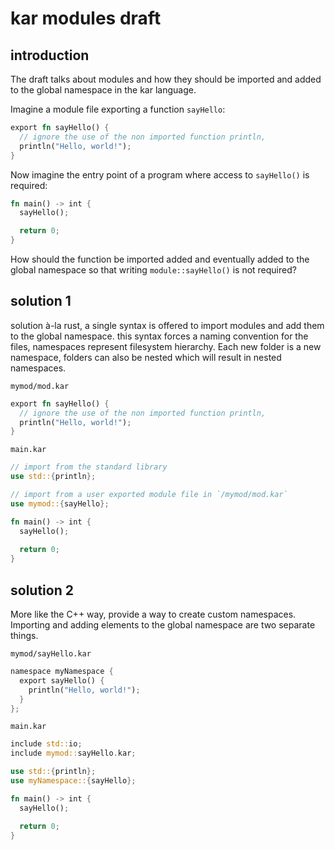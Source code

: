 # kar modules draft
## introduction
The draft talks about modules and how they should be imported and added to the global namespace in the kar language.

Imagine a module file exporting a function `sayHello`:
```rust
export fn sayHello() {
  // ignore the use of the non imported function println,
  println("Hello, world!");
}
```

Now imagine the entry point of a program where access to `sayHello()` is required:
```rust
fn main() -> int {
  sayHello();

  return 0;
}
```
How should the function be imported added and eventually added to the global namespace so that writing `module::sayHello()` is not required?

## solution 1
solution à-la rust, a single syntax is offered to import modules and add them to the global namespace.
this syntax forces a naming convention for the files, namespaces represent filesystem hierarchy. Each new folder is a new namespace, folders can also be nested which will result in nested namespaces.

`mymod/mod.kar`
```rust
export fn sayHello() {
  // ignore the use of the non imported function println,
  println("Hello, world!");
}
```

`main.kar`
```rust
// import from the standard library
use std::{println};

// import from a user exported module file in `/mymod/mod.kar`
use mymod::{sayHello};

fn main() -> int {
  sayHello();
  
  return 0;
}
```

## solution 2
More like the C++ way, provide a way to create custom namespaces.
Importing and adding elements to the global namespace are two separate things.


`mymod/sayHello.kar`
```rust
namespace myNamespace {
  export sayHello() {
    println("Hello, world!");
  }
};
```

`main.kar`
```rust
include std::io;
include mymod::sayHello.kar;

use std::{println};
use myNamespace::{sayHello};

fn main() -> int {
  sayHello();

  return 0;
}
```